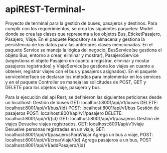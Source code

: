# apiREST-Terminal-
Proyecto de terminal para la gestión de buses, pasajeros y destinos. Para cumplir con los requerimientos, se crea los siguientes paquetes:
Model donde se crea las clases que representa a los objetos Bus, EticketPasajero, Pasajero, Viaje. En el paquete Repository se almacena y gestiona la persistencia de los datos para las anteriores clases mencionadas. En el paquete Service se maneja la lógica del negocio, BusService(se gestiona el objeto Bus, entorno a crear, eliminar y mostrar), PasajeroService (segestiona el objeto Pasajero en cuanto a registrar, eliminar y mostar pasajeros registrados) y ViajeService(se gestiona los viajes en cuanto a obtener, registrar  viajes con el bus y pasajeros asignados). En el paquete serviceInterface se declaran los métodos para implementar en los services y en el paquete Controller se maneja las solicitudes de POST, GET y DELETE para los objetos viaje, pasajero y bus.

Para la ejecución del api Rest, se definieron las siguientes peticiones desde un localhost:
Gestión de buses
GET: localhost:8001/api/v1/buses
DELETE: localhost:8001/api/v1/bus/{id}
POST: localhost:8001/api/v1/bus
Gestión de pasajeros
POST:  localhost:8001/api/v1/pasajero
DELETE: localhost:8001/api/v1/{id}
GET: localhost:8001/api/v1/pasajeros
Gestión de viajes
Devuelve viajes registrados, GET: localhost:8001/api/v1/viaje
Devuelve personas registradas en un viaje, GET: localhost:8001/api/v1/pasajerosParaViajar
Agrega un bus a viaje, POST: localhost:8001/api/v1/crearViaje/{id}
Agrega pasajeros a un bus, POST localhost:8001/api/v1/addPasajero/{id}
